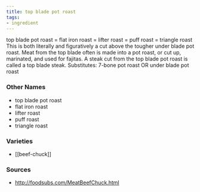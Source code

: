 ```yaml
---
title: top blade pot roast
tags:
- ingredient
---
```

top blade pot roast = flat iron roast = lifter roast = puff roast = triangle roast This is both literally and figuratively a cut above the tougher under blade pot roast. Meat from the top blade often is made into a pot roast, or cut up, marinated, and used for fajitas. A steak cut from the top blade pot roast is called a top blade steak. Substitutes: 7-bone pot roast OR under blade pot roast

### Other Names

* top blade pot roast
* flat iron roast
* lifter roast
* puff roast
* triangle roast

### Varieties

* [[beef-chuck]]

### Sources
* http://foodsubs.com/MeatBeefChuck.html
